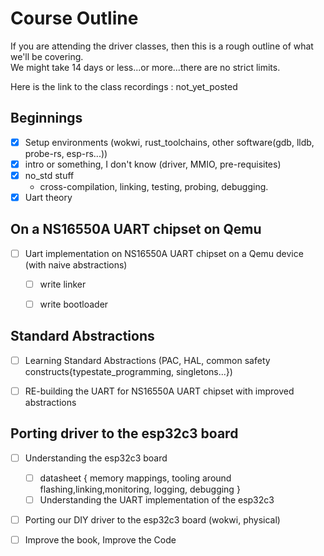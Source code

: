 # Course Outline

If you are attending the driver classes, then this is a rough outline of what we'll be covering.   
We might take 14 days or less...or more...there are no strict limits.  

Here is the link to the class recordings : not_yet_posted


## Beginnings

- [x] Setup environments (wokwi, rust_toolchains, other software(gdb, lldb, probe-rs, esp-rs...))
- [x] intro or something, I don't know (driver, MMIO, pre-requisites)
- [x] no_std stuff
   - cross-compilation, linking, testing, probing, debugging.  
- [x] Uart theory  

## On a NS16550A UART chipset on Qemu 
- [ ] Uart implementation on NS16550A UART chipset on a Qemu device (with naive abstractions)
  - [ ] write linker
  - [ ] write bootloader



## Standard Abstractions
- [ ] Learning Standard Abstractions (PAC, HAL, common safety constructs{typestate_programming, singletons...})
- [ ] RE-building the UART for NS16550A UART chipset with improved abstractions



## Porting driver to the esp32c3 board
- [ ] Understanding the esp32c3 board
  - [ ] datasheet { memory mappings, tooling around flashing,linking,monitoring, logging, debugging }
  - [ ] Understanding the UART implementation of the esp32c3

- [ ] Porting our DIY driver to the esp32c3 board (wokwi, physical)


- [ ] Improve the book, Improve the Code
  